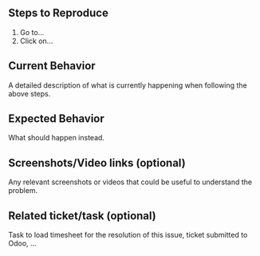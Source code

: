 ## Steps to Reproduce

1. Go to...
2. Click on...

## Current Behavior

A detailed description of what is currently happening when following the above steps.

## Expected Behavior

What should happen instead.

## Screenshots/Video links (optional)

Any relevant screenshots or videos that could be useful to understand the problem.

## Related ticket/task (optional)

Task to load timesheet for the resolution of this issue, ticket submitted to Odoo, ...
